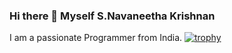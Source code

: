 ### Hi there 👋 Myself S.Navaneetha Krishnan
I am a passionate Programmer from India.
[![trophy](https://github-profile-trophy.vercel.app/Archangel0007=ryo-ma)](https://github-profile-trophy.vercel.app/?username=ryo-ma&title=Stars,Followers&username=Archangel0007)
<!--
**Archangel0007/Archangel0007** is a ✨ _special_ ✨ repository because its `README.md` (this file) appears on your GitHub profile.

Here are some ideas to get you started:

- 🔭 I’m currently working on ...
- 🌱 I’m currently learning ...
- 👯 I’m looking to collaborate on ...
- 🤔 I’m looking for help with ...
- 💬 Ask me about ...
- 📫 How to reach me: ...
- 😄 Pronouns: ...
- ⚡ Fun fact: ...
-->
